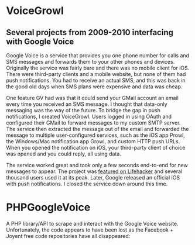 # VoiceGrowl
## Several projects from 2009-2010 interfacing with Google Voice

Google Voice is a service that provides you one phone number for calls and SMS messages and forwards them to your other phones and devices. Originally the service was fairly bare and there was no mobile client for iOS. There were third-party clients and a mobile website, but none of them had push notifications. You had to receive an actual SMS, and this was back in the good old days when SMS plans were expensive and data was cheap.

One feature GV had was that it could send your GMail account an email every time you received an SMS message. I thought that data-only messaging was the way of the future. To bridge the gap in push notifications, I created VoiceGrowl. Users logged in using OAuth and configured their GMail to forward messages to my custom SMTP server. The service then extracted the message out of the email and forwarded the message to multiple user-configured services, such as the iOS app Prowl, the Windows/Mac notification app Growl, and custom HTTP push URLs. When you opened the notification on iOS, your third-party client of choice was opened and you could reply, all using data.

The service worked great and took only a few seconds end-to-end for new messages to appear. The project was [featured on Lifehacker](http://lifehacker.com/5360915/google-voice-growl-pushes-sms-alerts-to-your-iphone) and several thousand users used it at its peak. Later, Google released an official iOS with push notifications. I closed the service down around this time.

# PHPGoogleVoice

A PHP library/API to scrape and interact with the Google Voice website. Unfortunately, the code appears to have been lost as the Facebook + Joyent free code repositories have all disappeared:
